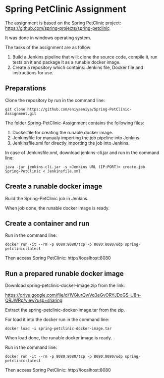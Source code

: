 # Spring PetClinic Assignment
The assignment is based on the Spring PetClinic project: https://github.com/spring-projects/spring-petclinic

It was done in windows operating system.

The tasks of the assignment are as follow:
1. Build a Jenkins pipeline that will: clone the source code, compile it, run tests on it and package it as a runable docker image.
2. Create a repository which contains: Jenkins file, Docker file and instructions for use.

## Preparations
Clone the repository by run in the command line:

`git clone https://github.com/eniyaeniya/Spring-PetClinic-Assignment.git`

The folder Spring-PetClinic-Assignment contains the following files:
1. Dockerfile for creating the runable docker image.
2. Jenkinsfile for manualy importing the job pipeline into Jenkins.
3. Jenkinsfile.xml for directly importing the job into Jenkins.

In case of Jenkinsfile.xml, download jenkins-cli.jar and run in the command line:

`java -jar jenkins-cli.jar -s <Jenkins URL (IP:PORT)> create-job Spring-PetClinic < Jenkinsfile.xml`

## Create a runable docker image
Build the Spring-PetClinic job in Jenkins.

When job done, the runable docker image is ready.

## Create a container and run
Run in the command line:

`docker run -it --rm -p 8080:8080/tcp -p 8080:8080/udp spring-petclinic:latest`

Then access Spring PetClinic: http://localhost:8080

## Run a prepared runable docker image
Download spring-petclinic-docker-image.zip from the link:

https://drive.google.com/file/d/1VGlurQwVq3eGvORYJDoGS-U8n-QRJWRp/view?usp=sharing

Extract the spring-petclinic-docker-image.tar from the zip.

For load it into the docker run in the command line:

`docker load -i spring-petclinic-docker-image.tar`

When load done, the runable docker image is ready.

Run in the command line:

`docker run -it --rm -p 8080:8080/tcp -p 8080:8080/udp spring-petclinic:latest`

Then access Spring PetClinic: http://localhost:8080
